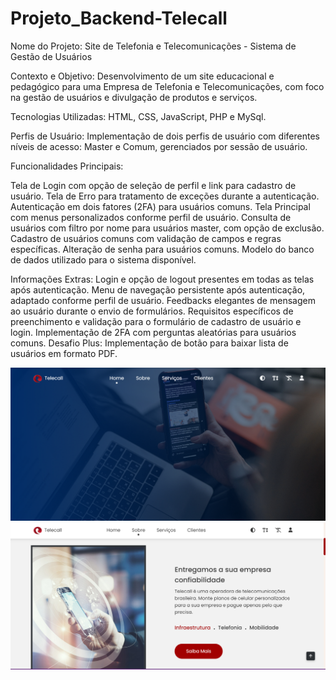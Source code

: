 # Projeto_Backend-Telecall
Nome do Projeto: Site de Telefonia e Telecomunicações - Sistema de Gestão de Usuários

Contexto e Objetivo: Desenvolvimento de um site educacional e pedagógico para uma Empresa de Telefonia e Telecomunicações, com foco na gestão de usuários e divulgação de produtos e serviços.

Tecnologias Utilizadas: HTML, CSS, JavaScript, PHP e MySql.

Perfis de Usuário: Implementação de dois perfis de usuário com diferentes níveis de acesso: Master e Comum, gerenciados por sessão de usuário.

Funcionalidades Principais:

Tela de Login com opção de seleção de perfil e link para cadastro de usuário.
Tela de Erro para tratamento de exceções durante a autenticação.
Autenticação em dois fatores (2FA) para usuários comuns.
Tela Principal com menus personalizados conforme perfil de usuário.
Consulta de usuários com filtro por nome para usuários master, com opção de exclusão.
Cadastro de usuários comuns com validação de campos e regras específicas.
Alteração de senha para usuários comuns.
Modelo do banco de dados utilizado para o sistema disponível.

Informações Extras:
Login e opção de logout presentes em todas as telas após autenticação.
Menu de navegação persistente após autenticação, adaptado conforme perfil de usuário.
Feedbacks elegantes de mensagem ao usuário durante o envio de formulários.
Requisitos específicos de preenchimento e validação para o formulário de cadastro de usuário e login.
Implementação de 2FA com perguntas aleatórias para usuários comuns.
Desafio Plus: Implementação de botão para baixar lista de usuários em formato PDF.


<img src="images/captura1.png">
<img src="images/captura2.png">
